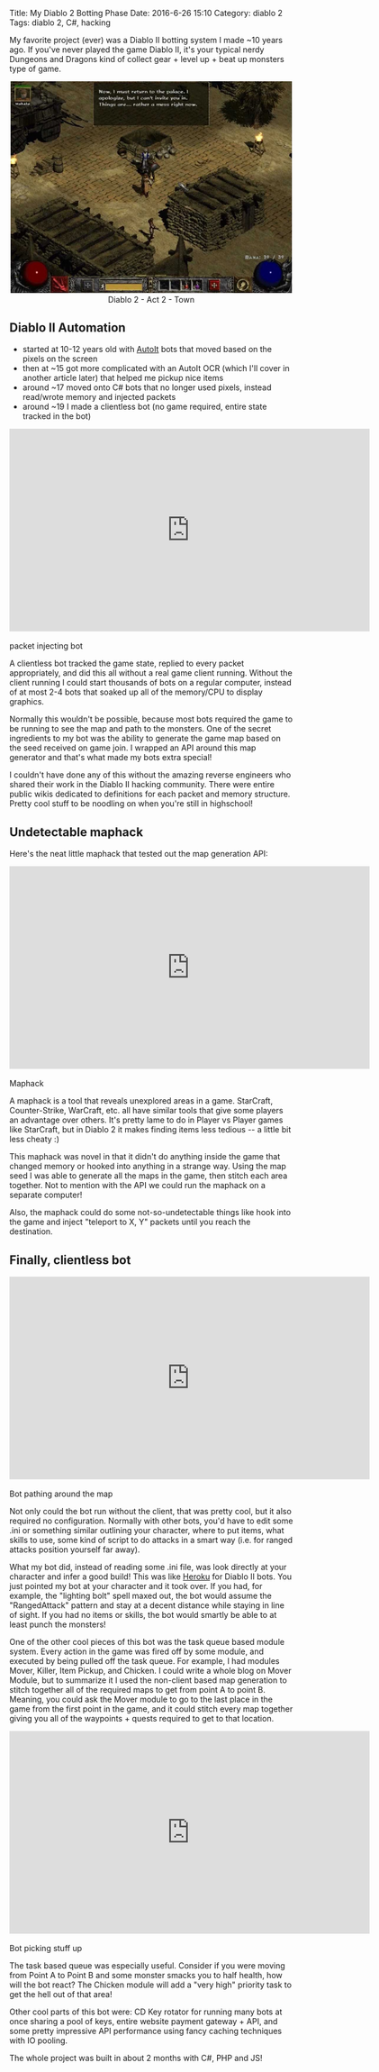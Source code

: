 Title: My Diablo 2 Botting Phase
Date: 2016-6-26 15:10
Category: diablo 2
Tags: diablo 2, C#, hacking


My favorite project (ever) was a Diablo II botting system I made ~10 
years ago. If you've never played the game Diablo II, it's your typical 
nerdy Dungeons and Dragons kind of collect gear + level up + beat up 
monsters type of game. 

<p style="text-align: center;" class="image-wrapper">
    <a href="http://us.blizzard.com/en-us/games/d2/"><img src="images/d2/ingame.jpg" alt="Diablo 2" style="max-width: 500px;"></a><br>
    <span class="centered-label">Diablo 2 - Act 2 - Town</span>
</p>

## Diablo II Automation

 * started at 10-12 years old with [AutoIt](http://autoitscript.com) bots that moved based 
 on the pixels on the screen
 * then at ~15 got more complicated with an AutoIt OCR (which I'll cover in another article later) that helped 
 me pickup nice items
 * around ~17 moved onto C# bots that no longer used pixels, instead read/wrote memory and injected packets
 * around ~19 I made a clientless bot (no game required, entire state tracked in the bot)
 
 
<iframe width="640" height="360" class="youtube" src="https://www.youtube-nocookie.com/embed/xqemOAJQBOU?rel=0" frameborder="0" allowfullscreen></iframe>
<p class="centered-label">
packet injecting bot
</p>

A clientless bot tracked the game state, replied to every packet appropriately, and did this 
all without a real game client running. Without the client running I could start thousands of bots on a regular 
computer, instead of at most 2-4 bots that soaked up all of the memory/CPU to display graphics.
 
 
Normally this wouldn't be possible, because most bots required the game to be 
running to see the map and path to the monsters. One of the secret ingredients to my bot was the ability
to generate the game map based on the seed received on game join.
I wrapped an API around this map generator and that's what made my bots extra special! 

I couldn't have done any of this without the amazing reverse engineers who shared their work
in the Diablo II hacking community. There were entire public wikis
dedicated to definitions for each packet and memory structure. Pretty
cool stuff to be noodling on when you're still in highschool!

## Undetectable maphack

Here's the neat little maphack that tested out the map generation API:

<iframe width="640" height="360" class="youtube" src="https://www.youtube-nocookie.com/embed/pL7K58Cdo5Y?rel=0" frameborder="0" allowfullscreen></iframe>
<p class="centered-label">
Maphack
</p>

A maphack is a tool that reveals unexplored areas in a game. StarCraft,
Counter-Strike, WarCraft, etc. all have similar tools that give
some players an advantage over others. It's pretty lame to do in Player vs
Player games like StarCraft, but in Diablo 2 it makes finding items less
tedious -- a little bit less cheaty :)

This maphack was novel in that it didn't do anything inside the game
that changed memory or hooked into anything in a strange way. Using the
map seed I was able to generate all the maps in the game, then 
stitch each area together. Not to mention with the API we could run the maphack on
a separate computer!

Also, the maphack could do some not-so-undetectable things like hook
into the game and inject "teleport to X, Y" packets until you reach
the destination.

## Finally, clientless bot

<iframe width="640" height="360" class="youtube" src="https://www.youtube-nocookie.com/embed/9epvPv-mD1Y?rel=0" frameborder="0" allowfullscreen></iframe>
<p class="centered-label">
Bot pathing around the map
</p>


Not only could the bot run without the client, that was pretty cool, but 
it also required no configuration. Normally with other bots, you'd have to edit some 
.ini or something similar outlining your character, where to put items, 
what skills to use, some kind of script to do attacks in a smart way 
(i.e. for ranged attacks position yourself far away).

What my bot did, instead of reading some .ini file, was look directly at 
your character and infer a good build! This was like [Heroku](http://heroku.com) for Diablo 
II bots. You just pointed my bot at your character and it took over. If 
you had, for example, the "lighting bolt" spell maxed out, the bot would 
assume the "RangedAttack" pattern and stay at a decent distance while 
staying in line of sight. If you had no items or skills, the bot would 
smartly be able to at least punch the monsters!

One of the other cool pieces of this bot was the task queue based module 
system. Every action in the game was fired off by some module, and 
executed by being pulled off the task queue. For example, I had modules 
Mover, Killer, Item Pickup, and Chicken. I could write a whole blog 
on Mover Module, but to summarize it I used the non-client based map 
generation to stitch together all of the required maps to get from 
point A to point B. Meaning, you could ask the Mover module to go to the 
last place in the game from the first point in the game, and it could 
stitch every map together giving you all of the waypoints + quests 
required to get to that location.

<iframe width="640" height="360" class="youtube" src="https://www.youtube-nocookie.com/embed/kGcE9SBIJ68?rel=0" frameborder="0" allowfullscreen></iframe>
<p class="centered-label">
Bot picking stuff up
</p>

The task based queue was especially useful. Consider if you were moving 
from Point A to Point B and some monster smacks you to half health, how 
will the bot react? The Chicken module will add a "very high" priority 
task to get the hell out of that area! 

Other cool parts of this bot were: CD Key rotator for running many bots 
at once sharing a pool of keys, entire website payment gateway + API, 
and some pretty impressive API performance using fancy caching techniques
with IO pooling.

The whole project was built in about 2 months with C#, PHP and JS!

